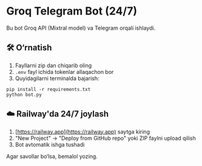 # Groq Telegram Bot (24/7)

Bu bot Groq API (Mixtral model) va Telegram orqali ishlaydi.

## 🛠 O‘rnatish
1. Fayllarni zip dan chiqarib oling
2. `.env` fayl ichida tokenlar allaqachon bor
3. Quyidagilarni terminalda bajarish:
```
pip install -r requirements.txt
python bot.py
```

## ☁️ Railway'da 24/7 joylash
1. [https://railway.app](https://railway.app) saytga kiring
2. "New Project" → "Deploy from GitHub repo" yoki ZIP faylni upload qilish
3. Bot avtomatik ishga tushadi

Agar savollar bo‘lsa, bemalol yozing.